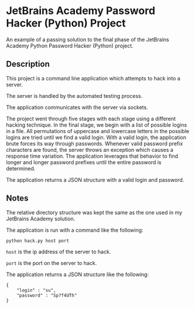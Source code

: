 # JetBrains Academy Password Hacker (Python) Project

An example of a passing solution to the final phase of the JetBrains Academy Python Password Hacker (Python) project.

## Description

This project is a command line application which attempts to hack into a server.

The server is handled by the automated testing process.

The application communicates with the server via sockets.

The project went through five stages with each stage using a different hacking technique. In the final stage, we begin with a list of possible logins in a file. All permutations of uppercase and lowercase letters in the possible logins are tried until we find a valid login. With a valid login, the application brute forces its way through passwords. Whenever valid password prefix characters are found, the server throws an exception which causes a response time variation. The application leverages that behavior to find longer and longer password prefixes until the entire password is determined.

The application returns a JSON structure with a valid login and password.

## Notes

The relative directory structure was kept the same as the one used in my JetBrains Academy solution.

The application is run with a command like the following:

```
python hack.py host port
```

`host` is the ip address of the server to hack.

`port` is the port on the server to hack.

The application returns a JSON structure like the following:

```
{
    "login" : "su",
    "password" : "Sp?f4UTh"
}
```
